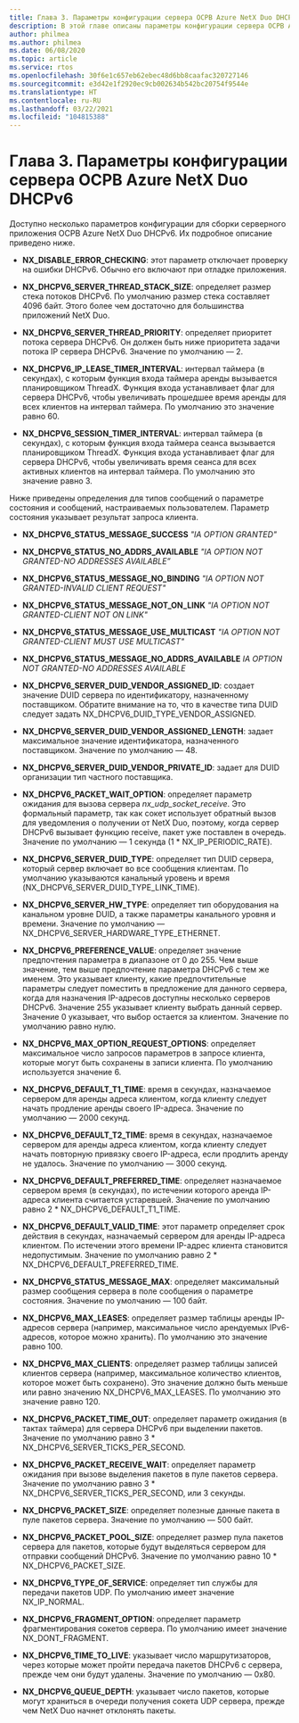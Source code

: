 ```yaml
---
title: Глава 3. Параметры конфигурации сервера ОСРВ Azure NetX Duo DHCPv6
description: В этой главе описаны параметры конфигурации сервера ОСРВ Azure NetX Duo DHCPv6.
author: philmea
ms.author: philmea
ms.date: 06/08/2020
ms.topic: article
ms.service: rtos
ms.openlocfilehash: 30f6e1c657eb62ebec48d6bb8caafac320727146
ms.sourcegitcommit: e3d42e1f2920ec9cb002634b542bc20754f9544e
ms.translationtype: HT
ms.contentlocale: ru-RU
ms.lasthandoff: 03/22/2021
ms.locfileid: "104815388"
---
```

# <a name="chapter-3---azure-rtos-netx-duo-dhcpv6-server-configuration-options"></a>Глава 3. Параметры конфигурации сервера ОСРВ Azure NetX Duo DHCPv6

Доступно несколько параметров конфигурации для сборки серверного приложения ОСРВ Azure NetX Duo DHCPv6. Их подробное описание приведено ниже.
  
- **NX_DISABLE_ERROR_CHECKING**: этот параметр отключает проверку на ошибки DHCPv6. Обычно его включают при отладке приложения.  
  
- **NX_DHCPV6_SERVER_THREAD_STACK_SIZE**: определяет размер стека потоков DHCPv6. По умолчанию размер стека составляет 4096 байт. Этого более чем достаточно для большинства приложений NetX Duo.

- **NX_DHCPV6_SERVER_THREAD_PRIORITY**: определяет приоритет потока сервера DHCPv6. Он должен быть ниже приоритета задачи потока IP сервера DHCPv6. Значение по умолчанию — 2.

- **NX_DHCPV6_IP_LEASE_TIMER_INTERVAL**: интервал таймера (в секундах), с которым функция входа таймера аренды вызывается планировщиком ThreadX. Функция входа устанавливает флаг для сервера DHCPv6, чтобы увеличивать прошедшее время аренды для всех клиентов на интервал таймера. По умолчанию это значение равно 60.

- **NX_DHCPV6_SESSION_TIMER_INTERVAL**: интервал таймера (в секундах), с которым функция входа таймера сеанса вызывается планировщиком ThreadX. Функция входа устанавливает флаг для сервера DHCPv6, чтобы увеличивать время сеанса для всех активных клиентов на интервал таймера. По умолчанию это значение равно 3.

Ниже приведены определения для типов сообщений о параметре состояния и сообщений, настраиваемых пользователем. Параметр состояния указывает результат запроса клиента.

- **NX_DHCPV6_STATUS_MESSAGE_SUCCESS** *"IA OPTION GRANTED"*

- **NX_DHCPV6_STATUS_NO_ADDRS_AVAILABLE** *"IA OPTION NOT GRANTED-NO ADDRESSES AVAILABLE”*

- **NX_DHCPV6_STATUS_MESSAGE_NO_BINDING** *"IA OPTION NOT GRANTED-INVALID CLIENT REQUEST"*

- **NX_DHCPV6_STATUS_MESSAGE_NOT_ON_LINK** *"IA OPTION NOT GRANTED-CLIENT NOT ON LINK"*

- **NX_DHCPV6_STATUS_MESSAGE_USE_MULTICAST** *"IA OPTION NOT GRANTED-CLIENT MUST USE MULTICAST"*

- **NX_DHCPV6_STATUS_MESSAGE_NO_ADDRS_AVAILABLE** *IA OPTION NOT GRANTED-NO ADDRESSES AVAILABLE*

- **NX_DHCPV6_SERVER_DUID_VENDOR_ASSIGNED_ID**: создает значение DUID сервера по идентификатору, назначенному поставщиком. Обратите внимание на то, что в качестве типа DUID следует задать NX_DHCPV6_DUID_TYPE_VENDOR_ASSIGNED.

- **NX_DHCPV6_SERVER_DUID_VENDOR_ASSIGNED_LENGTH**: задает максимальное значение идентификатора, назначенного поставщиком. Значение по умолчанию — 48.

- **NX_DHCPV6_SERVER_DUID_VENDOR_PRIVATE_ID**: задает для DUID организации тип частного поставщика.

- **NX_DHCPV6_PACKET_WAIT_OPTION**: определяет параметр ожидания для вызова сервера *nx_udp_socket_receive*. Это формальный параметр, так как сокет использует обратный вызов для уведомления о получении от NetX Duo, поэтому, когда сервер DHCPv6 вызывает функцию receive, пакет уже поставлен в очередь. Значение по умолчанию — 1 секунда (1 * NX_IP_PERIODIC_RATE).

- **NX_DHCPV6_SERVER_DUID_TYPE**: определяет тип DUID сервера, который сервер включает во все сообщения клиентам. По умолчанию указываются канальный уровень и время (NX_DHCPV6_SERVER_DUID_TYPE_LINK_TIME).

- **NX_DHCPV6_SERVER_HW_TYPE**: определяет тип оборудования на канальном уровне DUID, а также параметры канального уровня и времени. Значение по умолчанию — NX_DHCPV6_SERVER_HARDWARE_TYPE_ETHERNET.

- **NX_DHCPV6_PREFERENCE_VALUE**: определяет значение предпочтения параметра в диапазоне от 0 до 255. Чем выше значение, тем выше предпочтение параметра DHCPv6 с тем же именем. Это указывает клиенту, какие предпочтительные параметры следует поместить в предложение для данного сервера, когда для назначения IP-адресов доступны несколько серверов DHCPv6. Значение 255 указывает клиенту выбрать данный сервер. Значение 0 указывает, что выбор остается за клиентом. Значение по умолчанию равно нулю.

- **NX_DHCPV6_MAX_OPTION_REQUEST_OPTIONS**: определяет максимальное число запросов параметров в запросе клиента, которые могут быть сохранены в записи клиента. По умолчанию используется значение 6.

- **NX_DHCPV6_DEFAULT_T1_TIME**: время в секундах, назначаемое сервером для аренды адреса клиентом, когда клиенту следует начать продление аренды своего IP-адреса. Значение по умолчанию — 2000 секунд.

- **NX_DHCPV6_DEFAULT_T2_TIME**: время в секундах, назначаемое сервером для аренды адреса клиентом, когда клиенту следует начать повторную привязку своего IP-адреса, если продлить аренду не удалось. Значение по умолчанию — 3000 секунд.

- **NX_DHCPV6_DEFAULT_PREFERRED_TIME**: определяет назначаемое сервером время (в секундах), по истечении которого аренда IP-адреса клиента считается устаревшей. Значение по умолчанию равно 2 * NX_DHCPV6_DEFAULT_T1_TIME.

- **NX_DHCPV6_DEFAULT_VALID_TIME**: этот параметр определяет срок действия в секундах, назначаемый сервером для аренды IP-адреса клиентом. По истечении этого времени IP-адрес клиента становится недопустимым. Значение по умолчанию равно 2 * NX_DHCPV6_DEFAULT_PREFERRED_TIME.

- **NX_DHCPV6_STATUS_MESSAGE_MAX**: определяет максимальный размер сообщения сервера в поле сообщения о параметре состояния. Значение по умолчанию — 100 байт.

- **NX_DHCPV6_MAX_LEASES**: определяет размер таблицы аренды IP-адресов сервера (например, максимальное число арендуемых IPv6-адресов, которое можно хранить). По умолчанию это значение равно 100.

- **NX_DHCPV6_MAX_CLIENTS**: определяет размер таблицы записей клиентов сервера (например, максимальное количество клиентов, которое может быть сохранено). Это значение должно быть меньше или равно значению NX_DHCPV6_MAX_LEASES. По умолчанию это значение равно 120.

- **NX_DHCPV6_PACKET_TIME_OUT**: определяет параметр ожидания (в тактах таймера) для сервера DHCPv6 при выделении пакетов. Значение по умолчанию равно 3 * NX_DHCPV6_SERVER_TICKS_PER_SECOND.

- **NX_DHCPV6_PACKET_RECEIVE_WAIT**: определяет параметр ожидания при вызове выделения пакетов в пуле пакетов сервера. Значение по умолчанию равно 3 * NX_DHCPV6_SERVER_TICKS_PER_SECOND, или 3 секунды.

- **NX_DHCPV6_PACKET_SIZE**: определяет полезные данные пакета в пуле пакетов сервера. Значение по умолчанию — 500 байт.

- **NX_DHCPV6_PACKET_POOL_SIZE**: определяет размер пула пакетов сервера для пакетов, которые будут выделяться сервером для отправки сообщений DHCPv6. Значение по умолчанию равно 10 * NX_DHCPV6_PACKET_SIZE.

- **NX_DHCPV6_TYPE_OF_SERVICE**: определяет тип службы для передачи пакетов UDP. По умолчанию имеет значение NX_IP_NORMAL.

- **NX_DHCPV6_FRAGMENT_OPTION**: определяет параметр фрагментирования сокетов сервера. По умолчанию имеет значение NX_DONT_FRAGMENT.

- **NX_DHCPV6_TIME_TO_LIVE**: указывает число маршрутизаторов, через которые может пройти передача пакетов DHCPv6 с сервера, прежде чем они будут удалены. Значение по умолчанию — 0x80.

- **NX_DHCPV6_QUEUE_DEPTH**: указывает число пакетов, которые могут храниться в очереди получения сокета UDP сервера, прежде чем NetX Duo начнет отклонять пакеты.
